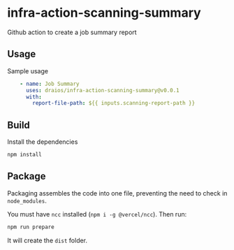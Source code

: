 # infra-action-scanning-summary
Github action to create a job summary report

## Usage

Sample usage

```yaml
    - name: Job Summary
      uses: draios/infra-action-scanning-summary@v0.0.1
      with:
        report-file-path: ${{ inputs.scanning-report-path }}
```

## Build

Install the dependencies

```bash
npm install
```

## Package

Packaging assembles the code into one file, preventing the need to check in `node_modules`.

You must have `ncc` installed (`npm i -g @vercel/ncc`). Then run: 

```bash
npm run prepare
```

It will create the `dist` folder.